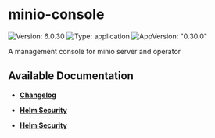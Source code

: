 # minio-console

![Version: 6.0.30](https://img.shields.io/badge/Version-6.0.30-informational?style=flat-square) ![Type: application](https://img.shields.io/badge/Type-application-informational?style=flat-square) ![AppVersion: "0.30.0"](https://img.shields.io/badge/AppVersion-"0.30.0"-informational?style=flat-square)

A management console for minio server and operator

## Available Documentation

- [**Changelog**](CHANGELOG)

- [**Helm Security**](container-security)

- [**Helm Security**](helm-security)

